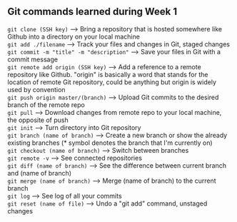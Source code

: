 ## Git commands learned during Week 1

`git clone (SSH key)` --> Bring a repository that is hosted somewhere like Github into a directory on your local machine  
`git add ./filename` --> Track your files and changes in Git, staged changes  
`git commit -m "title" -m "description"` --> Save your files in Git with a commit message   
`git remote add origin (SSH key)` --> Add a reference to a remote repository like Github. "origin" is basically a word that stands for the location of remote Git repository, could be anything but origin is widely used by convention  
`git push origin master/(branch)` --> Upload Git commits to the desired branch of the remote repo  
`git pull` --> Download changes from remote repo to your local machine, the opposite of push  
`git init` --> Turn directory into Git repository  
`git branch (name of branch)` --> Create a new branch or show the already existing branches (* symbol denotes the branch that I'm currently on)  
`git checkout (name of branch)` --> Switch between branches  
`git remote -v` --> See connected repositories  
`git diff (name of branch)` --> See the difference between current branch and (name of branch)  
`git merge (name of branch)` --> Merge (name of branch) to the current branch  
`git log` --> See log of all your commits  
`git reset (name of file)` --> Undo a "git add" command, unstaged changes